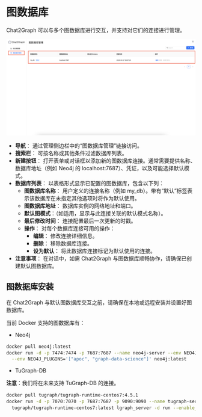 # 图数据库

Chat2Graph 可以与多个图数据库进行交互，并支持对它们的连接进行管理。

![alt text](../img/graph-db-management-cn.png)

+ **导航**： 通过管理侧边栏中的“图数据库管理”链接访问。
+ **搜索栏**： 可按名称或其他条件过滤数据库列表。
+ **新建按钮**： 打开表单或对话框以添加新的图数据库连接。通常需要提供名称、数据库地址（例如 Neo4j 的 localhost:7687）、凭证，以及可能选择默认模式。
+ **数据库列表**： 以表格形式显示已配置的图数据库，包含以下列：
  + **图数据库名称**： 用户定义的连接名称（例如 my_db）。带有“默认”标签表示该数据库在未指定其他选项时将作为默认使用。
  + **图数据库地址**： 数据库实例的网络地址和端口。
  + **默认图模式**：（如适用，显示与此连接关联的默认模式名称）。
  + **最后修改时间**： 连接配置最后一次更新的时戳。
  + **操作**： 对每个数据库连接可用的操作：
    + **编辑**： 修改连接详细信息。
    + **删除**： 移除数据库连接。
    + **设为默认**： 将此数据库连接标记为默认使用的连接。
+ **注意事项**： 在对话中，如需 Chat2Graph 与图数据库顺畅协作，请确保已创建默认图数据库。

## 图数据库安装

在 Chat2Graph 与默认图数据库交互之前，请确保在本地或远程安装并设置好图数据库。

当前 Docker 支持的图数据库有：

+ Neo4j

```bash
docker pull neo4j:latest
docker run -d -p 7474:7474 -p 7687:7687 --name neo4j-server --env NEO4J_AUTH=none \
  --env NEO4J_PLUGINS='["apoc", "graph-data-science"]' neo4j:latest
```

+ TuGraph-DB

**注意**：我们将在未来支持 TuGraph-DB 的连接。

```bash
docker pull tugraph/tugraph-runtime-centos7:4.5.1
docker run -d -p 7070:7070 -p 7687:7687 -p 9090:9090 --name tugraph-server \
  tugraph/tugraph-runtime-centos7:latest lgraph_server -d run --enable_plugin true
```
